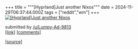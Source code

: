 +++
title = """[Hyprland]Just another Nixos"""
date = 2024-11-29T06:37:44.000Z
tags = ["reddit","wm"]
+++
[![[Hyprland]Just another Nixos](https://b.thumbs.redditmedia.com/Xvz5jmlFMOfA9yx3JZMlOQGxYVKlJwwRKSlgiBqhUdQ.jpg "[Hyprland]Just another Nixos")](https://www.reddit.com/r/unixporn/comments/1h2fqht/hyprlandjust_another_nixos/)

submitted by [/u/Lumpy-Ad-9813](https://www.reddit.com/user/Lumpy-Ad-9813)  
[\[link\]](https://www.reddit.com/gallery/1h2fqht) [\[comments\]](https://www.reddit.com/r/unixporn/comments/1h2fqht/hyprlandjust_another_nixos/)

[[source]](https://www.reddit.com/r/unixporn/comments/1h2fqht/hyprlandjust_another_nixos/)
